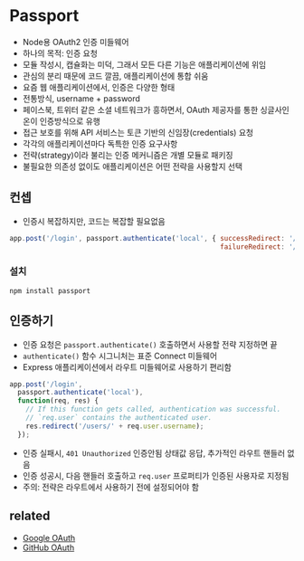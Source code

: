# Passport
* Node용 OAuth2 인증 미들웨어
* 하나의 목적: 인증 요청
* 모듈 작성시, 캡슐화는 미덕, 그래서 모든 다른 기능은 애플리케이션에 위임
* 관심의 분리 때문에 코드 깔끔, 애플리케이션에 통합 쉬움
* 요즘 웹 애플리케이션에서, 인증은 다양한 형태
* 전통방식, username + password
* 페이스북, 트위터 같은 소셜 네트워크가 흥하면서, OAuth 제공자를 통한 싱글사인온이 인증방식으로 유행
* 접근 보호를 위해 API 서비스는 토큰 기반의 신임장(credentials) 요청
* 각각의 애플리케이션마다 독특한 인증 요구사항
* 전략(strategy)이라 불리는 인증 메커니즘은 개별 모듈로 패키징
* 불필요한 의존성 없이도 애플리케이션은 어떤 전략을 사용할지 선택

## 컨셉
* 인증시 복잡하지만, 코드는 복잡할 필요없음
```js
app.post('/login', passport.authenticate('local', { successRedirect: '/',
                                                    failureRedirect: '/login' }));
```

### 설치
```
npm install passport
```

## 인증하기

* 인증 요청은 `passport.authenticate()` 호출하면서 사용할 전략 지정하면 끝
* `authenticate()` 함수 시그니처는 표준 Connect 미들웨어
* Express 애플리케이션에서 라우트 미들웨어로 사용하기 편리함

```js
app.post('/login',
  passport.authenticate('local'),
  function(req, res) {
    // If this function gets called, authentication was successful.
    // `req.user` contains the authenticated user.
    res.redirect('/users/' + req.user.username);
  });
```

* 인증 실패시, `401 Unauthorized` 인증안됨 상태값 응답, 추가적인 라우트 핸들러 없음
* 인증 성공시, 다음 핸들러 호출하고 `req.user` 프로퍼티가 인증된 사용자로 지정됨
* 주의: 전략은 라우트에서 사용하기 전에 설정되어야 함

## related
* [Google OAuth](/mib/passportjs/google)
* [GitHub OAuth](/mib/passportjs/github)
